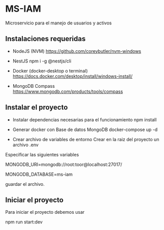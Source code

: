 # MS-IAM

Microservicio para el manejo de usuarios y activos

## Instalaciones requeridas

- NodeJS (NVM)
  https://github.com/coreybutler/nvm-windows

- NestJS
  npm i -g @nestjs/cli

- Docker (docker-desktop o terminal)
  https://docs.docker.com/desktop/install/windows-install/

- MongoDB Compass
  https://www.mongodb.com/products/tools/compass

## Instalar el proyecto

- Instalar dependencias necesarias para el funcionamiento
  npm install

- Generar docker con Base de datos MongoDB
  docker-compose up -d

- Crear archivo de variables de entorno
  Crear en la raiz del proyecto un archivo .env

Especificar las siguientes variables

MONGODB_URI=mongodb://root:toor@localhost:27017/

MONGODB_DATABASE=ms-iam

guardar el archivo.

## Iniciar el proyecto

Para iniciar el proyecto debemos usar

npm run start:dev
